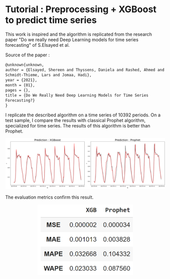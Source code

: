 # Tutorial : Preprocessing + XGBoost to predict time series 

This work is inspired and the algorithm is replicated from the research paper "Do we really need Deep Learning models for time series forecasting" of S.Elsayed et al. 

Source of the paper :

```
@unknown{unknown,
author = {Elsayed, Shereen and Thyssens, Daniela and Rashed, Ahmed and Schmidt-Thieme, Lars and Jomaa, Hadi},
year = {2021},
month = {01},
pages = {},
title = {Do We Really Need Deep Learning Models for Time Series Forecasting?}
}
```

I replicate the described algorithm on a time series of 10392 periods. On a test sample, I compare the results with classical Prophet algorithm, specialized for time series. The results of this algorithm is better than Prophet.



![alt text](https://github.com/AntoinePinto/XGB-for-timeseries/blob/main/images/visu.png)

The evaluation metrics confirm this result.

<p align="center">
  <img src="https://github.com/AntoinePinto/XGB-for-timeseries/blob/main/images/eval.png?raw=true" width="300" alt="image"/>
</p>
